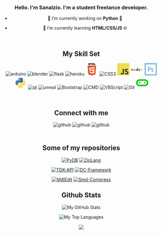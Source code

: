 ### <div align="center">Hello. I'm Sanalzio. I'm a student freelance developer.</div>


<div align="center">

- 🔭 I’m currently working on **Python** 🐍

- 🌱 I’m currently learning **HTML/CSS/JS** 🌐

</div>

<br/>

## <div align="center">My Skill Set</div>

<p align="center"> 
<a href="https://www.arduino.cc/" target="_blank" style="text-decoration: none;" rel="noreferrer"> <img src="https://cdn.worldvectorlogo.com/logos/arduino-1.svg" alt="arduino" width="40" height="40"/> </a>
<a href="https://www.blender.org/" target="_blank" style="text-decoration: none;" rel="noreferrer"> <img src="https://download.blender.org/branding/community/blender_community_badge_white.svg" alt="blender" width="40" height="40"/> </a>
<a href="https://flask.palletsprojects.com/" target="_blank" style="text-decoration: none;" rel="noreferrer"> <img src="https://www.vectorlogo.zone/logos/pocoo_flask/pocoo_flask-icon.svg" alt="flask" width="40" height="40"/> </a>
<a href="https://heroku.com" target="_blank" style="text-decoration: none;" rel="noreferrer"> <img src="https://www.vectorlogo.zone/logos/heroku/heroku-icon.svg" alt="heroku" width="40" height="40"/> </a>
<a href="https://www.w3.org/html/" target="_blank" style="text-decoration: none;" rel="noreferrer"> <img src="https://raw.githubusercontent.com/devicons/devicon/master/icons/html5/html5-original-wordmark.svg" alt="html5" width="40" height="40"/> </a>
<a href="https://www.w3schools.com/css/" target="_blank" style="text-decoration: none;"><img src="https://profilinator.rishav.dev/skills-assets/css3-original-wordmark.svg" alt="CSS3" height="40" /></a>
<a href="https://developer.mozilla.org/en-US/docs/Web/JavaScript" target="_blank" style="text-decoration: none;" rel="noreferrer"> <img src="https://raw.githubusercontent.com/devicons/devicon/master/icons/javascript/javascript-original.svg" alt="javascript" width="40" height="40"/> </a>
<a href="https://nodejs.org" target="_blank" style="text-decoration: none;" rel="noreferrer"> <img src="https://raw.githubusercontent.com/devicons/devicon/master/icons/nodejs/nodejs-original-wordmark.svg" alt="nodejs" width="40" height="40"/> </a> <a href="https://www.photoshop.com/en" target="_blank" style="text-decoration: none;" rel="noreferrer"> <img src="https://raw.githubusercontent.com/devicons/devicon/master/icons/photoshop/photoshop-line.svg" alt="photoshop" width="40" height="40"/> </a>
<a href="https://www.python.org" target="_blank" style="text-decoration: none;" rel="noreferrer"> <img src="https://raw.githubusercontent.com/devicons/devicon/master/icons/python/python-original.svg" alt="python" width="40" height="40"/> </a>
<a href="https://www.qt.io/" target="_blank" style="text-decoration: none;" rel="noreferrer"> <img src="https://upload.wikimedia.org/wikipedia/commons/0/0b/Qt_logo_2016.svg" alt="qt" width="40" height="40"/> </a>
<a href="https://unrealengine.com/" target="_blank" style="text-decoration: none;" rel="noreferrer"> <img src="https://raw.githubusercontent.com/kenangundogan/fontisto/036b7eca71aab1bef8e6a0518f7329f13ed62f6b/icons/svg/brand/unreal-engine.svg" alt="unreal" width="40" height="40"/> </a>
<a href="https://getbootstrap.com/docs/" target="_blank" style="text-decoration: none;"><img src="https://profilinator.rishav.dev/skills-assets/bootstrap-plain.svg" alt="Bootstrap" height="40" /></a>
<a href="https://en.wikipedia.org/wiki/Cmd.exe" target="_blank" style="text-decoration: none;"><img src="https://upload.wikimedia.org/wikipedia/en/e/ef/Command_prompt_icon_%28windows%29.png" alt="CMD" height="40" /></a>
<a href="https://en.wikipedia.org/wiki/VBScript" target="_blank" style="text-decoration: none;"><img src="https://upload.wikimedia.org/wikipedia/en/d/d8/VBSccript_file_format_icon.png" alt="VBScript" height="40" /></a>
<a href="https://github.com/" target="_blank" style="text-decoration: none;"><img src="https://profilinator.rishav.dev/skills-assets/git-scm-icon.svg" alt="Git" height="40" /></a>
<a href="https://microbit.org/" target="_blank" style="text-decoration: none;"><img src="mic.svg" alt="MicroBit" height="40" /></a>
</p>

<br/>

## <div align="center">Connect with me</div>

<div align="center">
<a href="https://github.com/sanalzio" target="_blank" style="text-decoration: none;">
<img src="https://img.shields.io/badge/github-%2324292e.svg?&style=for-the-badge&logo=github&logoColor=white" alt=github style="margin-bottom: 7px;" />
</a>
<a href="mailto:sanalzio@duck.com" target="_blank" style="text-decoration: none;">
<img src="https://img.shields.io/badge/E--Mail-gray.svg?&style=for-the-badge&logo=maildotru&logoColor=white" alt=github style="margin-bottom: 7px;" />
</a>
<a href="https://sanalzio.github.io" target="_blank" style="text-decoration: none;">
<img src="https://custom-icon-badges.demolab.com/badge/WebSite-black.svg?&style=for-the-badge&logo=globe&logoColor=darkgreen" alt=github style="margin-bottom: 7px;" />
</a>
</div>

<br/>

## <div align="center">Some of my repositories</div>
<div align="center">

[![PyDB](https://github-readme-stats.vercel.app/api/pin/?username=sanalzio&repo=PyDB&show_owner=true&theme=dark)](https://www.github.com/sanalzio/PyDB)
[![ZioLang](https://github-readme-stats.vercel.app/api/pin/?username=sanalzio&repo=zio-language&show_owner=true&theme=dark)](https://www.github.com/sanalzio/zio-language)

[![TDK-API](https://github-readme-stats.vercel.app/api/pin/?username=sanalzio&repo=TDK-API&show_owner=true&theme=dark)](https://www.github.com/sanalzio/TDK-API)
[![DC-Framework](https://github-readme-stats.vercel.app/api/pin/?username=sanalzio&repo=discord.py-framework&show_owner=true&theme=dark)](https://www.github.com/sanalzio/discord.py-framework)

[![MdlEdit](https://github-readme-stats.vercel.app/api/pin/?username=sanalzio&repo=Mdl-Edit-For-Goldsrc&show_owner=true&theme=dark)](https://www.github.com/sanalzio/Mdl-Edit-For-Goldsrc)
[![Smd-Compress](https://github-readme-stats.vercel.app/api/pin/?username=sanalzio&repo=Smd-Compress&show_owner=true&theme=dark)](https://www.github.com/sanalzio/Smd-Compress)
</div>

## <div align="center">Github Stats</div>
<div align="center">

![My GitHub Stats](https://github-readme-stats.vercel.app/api?username=sanalzio&show_icons=true&hide_border=true&bg_color=1e1e2e&text_color=cdd6f4&icon_color=cba6f7&title_color=94e2d5\&rank_icon=github)

![My Top Languages](https://github-readme-stats.vercel.app/api/top-langs/?username=sanalzio&hide_border=true&bg_color=1e1e2e&text_color=cdd6f4&icon_color=cba6f7&title_color=94e2d5\&layout=compact)
</div>

<div align="center">
<a href="https://www.buymeacoffee.com/sanalzio" target="_blank" style="text-decoration: none;" style="display: inline-block;">
<img src="https://img.shields.io/badge/Donate-Buy%20Me%20A%20Coffee-orange.svg?style=for-the-badge&logo=buymeacoffee" align="center" />
</a>
</div>
